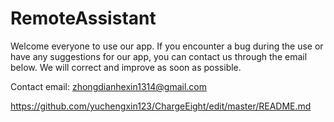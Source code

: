 # RemoteAssistant


Welcome everyone to use our app. If you encounter a bug during the use or have any suggestions for our app, you can contact us through the email below. We will correct and improve as soon as possible.


Contact email: zhongdianhexin1314@gmail.com 


https://github.com/yuchengxin123/ChargeEight/edit/master/README.md
